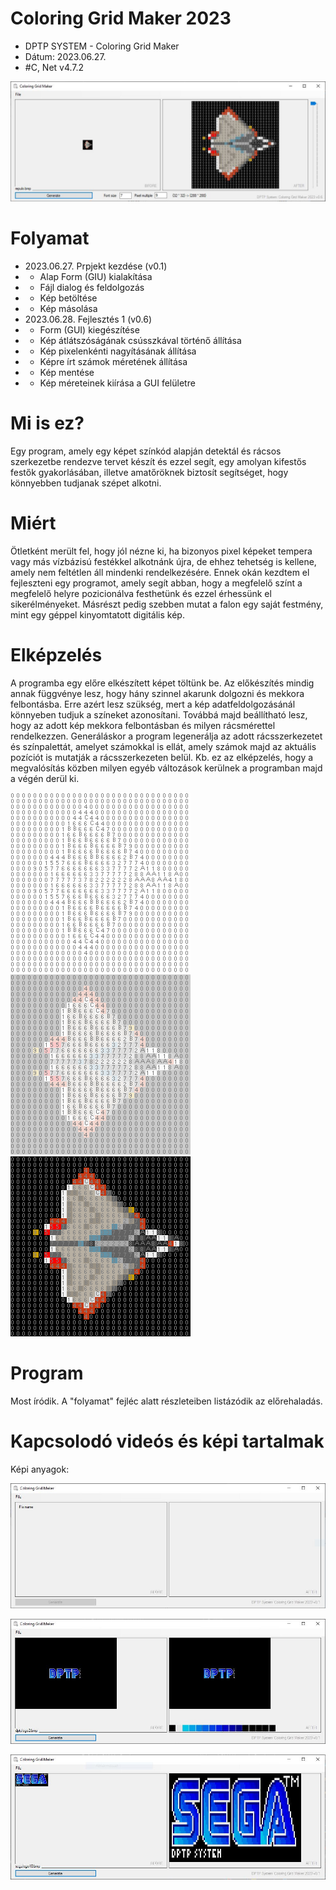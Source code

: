 # Coloring Grid Maker 2023
* DPTP SYSTEM - Coloring Grid Maker
* Dátum: 2023.06.27.
* #C, Net v4.7.2

![DPTP System](https://github.com/DPTPSystem/ColoringGridMaker/blob/master/images/cgm4.JPG "DPTP System")

# Folyamat
* 2023.06.27. Prpjekt kezdése (v0.1)
* * Alap Form (GIU) kialakítása
* * Fájl dialog és feldolgozás
* * Kép betöltése
* * Kép másolása
* 2023.06.28. Fejlesztés 1 (v0.6)
* * Form (GUI) kiegészítése
* * Kép átlátszóságának csússzkával történő állítása
* * Kép pixelenkénti nagyításának állítása
* * Képre írt számok méretének állítása
* * Kép mentése
* * Kép méreteinek kiírása a GUI felületre

# Mi is ez?
Egy program, amely egy képet színkód alapján detektál és rácsos szerkezetbe rendezve tervet készít és ezzel segít, egy amolyan kifestős festők 
gyakorlásában, illetve amatőröknek biztosít segítséget, hogy könnyebben tudjanak szépet alkotni.

# Miért
Ötletként merült fel, hogy jól nézne ki, ha bizonyos pixel képeket tempera vagy más vízbázisú festékkel alkotnánk újra, de ehhez tehetség is
kellene, amely nem feltétlen áll mindenki rendelkezésére. Ennek okán kezdtem el fejleszteni egy programot, amely segít abban, hogy a megfelelő
színt a megfelelő helyre pozicionálva festhetünk és ezzel érhessünk el sikerélményeket. Másrészt pedig szebben mutat a falon egy saját festmény, 
mint egy géppel kinyomtatott digitális kép.

# Elképzelés
A programba egy előre elkészített képet töltünk be. Az előkészítés mindig annak függvénye lesz, hogy hány szinnel akarunk dolgozni és mekkora 
felbontásba. Erre azért lesz szükség, mert a kép adatfeldolgozásánál könnyeben tudjuk a színeket azonosítani. Továbbá majd beállítható lesz,
hogy az adott kép mekkora felbontásban és milyen rácsmérettel rendelkezzen. Generáláskor a program legenerálja az adott rácsszerkezetet és 
színpalettát, amelyet számokkal is ellát, amely számok majd az aktuális pozíciót is mutatják a rácsszerkezeten belül. Kb. ez az elképzelés, 
hogy a megvalósítás közben milyen egyéb változások kerülnek a programban majd a végén derül ki.

![DPTP System](https://github.com/DPTPSystem/ColoringGridMaker/blob/master/images/repulo_1.png "DPTP System") ![DPTP System](https://github.com/DPTPSystem/ColoringGridMaker/blob/master/images/repulo_2.png "DPTP System") ![DPTP System](https://github.com/DPTPSystem/ColoringGridMaker/blob/master/images/repulo_3.png "DPTP System")

# Program
Most íródik. A "folyamat" fejléc alatt részleteiben listázódik az előrehaladás.

# Kapcsolodó videós és képi tartalmak
Képi anyagok:

![DPTP System](https://github.com/DPTPSystem/ColoringGridMaker/blob/master/images/cgm1.JPG "DPTP System")

![DPTP System](https://github.com/DPTPSystem/ColoringGridMaker/blob/master/images/cgm2.JPG "DPTP System")

![DPTP System](https://github.com/DPTPSystem/ColoringGridMaker/blob/master/images/cgm3.JPG "DPTP System")
